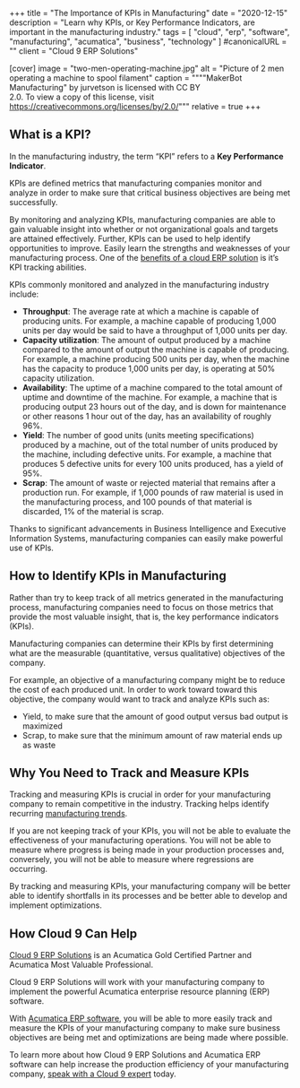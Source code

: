 +++
title = "The Importance of KPIs in Manufacturing"
date = "2020-12-15"
description = "Learn why KPIs, or Key Performance Indicators, are important in the manufacturing industry."
tags = [
  "cloud",
  "erp",
  "software",
  "manufacturing",
  "acumatica",
  "business",
  "technology"
]
#canonicalURL = ""
client = "Cloud 9 ERP Solutions"

[cover]
image = "two-men-operating-machine.jpg"
alt = "Picture of 2 men operating a machine to spool filament"
caption = """\"MakerBot Manufacturing\" by jurvetson is licensed with CC BY \
  2.0. To view a copy of this license, visit \
  https://creativecommons.org/licenses/by/2.0/"""
relative = true
+++

## What is a KPI?

In the manufacturing industry, the term “KPI” refers to a **Key Performance
Indicator**.

KPIs are defined metrics that manufacturing companies monitor and analyze in
order to make sure that critical business objectives are being met
successfully.

By monitoring and analyzing KPIs, manufacturing companies are able to gain
valuable insight into whether or not organizational goals and targets are
attained effectively. Further, KPIs can be used to help identify opportunities
to improve. Easily learn the strengths and weaknesses of your manufacturing
process. One of the
[benefits of a cloud ERP solution](https://info.cloud9erp.com/blog/benefits-of-true-cloud-erp-for-discrete-and-batch-manufacturing)
is it’s KPI tracking abilities. 

KPIs commonly monitored and analyzed in the manufacturing industry include:

- **Throughput**: The average rate at which a machine is capable of producing
  units. For example, a machine capable of producing 1,000 units per day would
  be said to have a throughput of 1,000 units per day.
- **Capacity utilization**: The amount of output produced by a machine
  compared to the amount of output the machine is capable of producing. For
  example, a machine producing 500 units per day, when the machine has the
  capacity to produce 1,000 units per day, is operating at 50% capacity
  utilization.
- **Availability**: The uptime of a machine compared to the total amount of
  uptime and downtime of the machine. For example, a machine that is producing
  output 23 hours out of the day, and is down for maintenance or other reasons
  1 hour out of the day, has an availability of roughly 96%.
- **Yield**: The number of good units (units meeting specifications) produced
  by a machine, out of the total number of units produced by the machine,
  including defective units. For example, a machine that produces 5 defective
  units for every 100 units produced, has a yield of 95%.
- **Scrap**: The amount of waste or rejected material that remains after a
  production run. For example, if 1,000 pounds of raw material is used in the
  manufacturing process, and 100 pounds of that material is discarded, 1% of
  the material is scrap.

Thanks to significant advancements in Business Intelligence and Executive
Information Systems, manufacturing companies can easily make powerful use of
KPIs.

## How to Identify KPIs in Manufacturing

Rather than try to keep track of all metrics generated in the manufacturing
process, manufacturing companies need to focus on those metrics that provide
the most valuable insight, that is, the key performance indicators (KPIs).

Manufacturing companies can determine their KPIs by first determining what are
the measurable (quantitative, versus qualitative) objectives of the company.

For example, an objective of a manufacturing company might be to reduce the
cost of each produced unit. In order to work toward toward this objective, the
company would want to track and analyze KPIs such as:

- Yield, to make sure that the amount of good output versus bad output is
  maximized
- Scrap, to make sure that the minimum amount of raw material ends up as waste

## Why You Need to Track and Measure KPIs

Tracking and measuring KPIs is crucial in order for your manufacturing company
to remain competitive in the industry. Tracking helps identify recurring
[manufacturing trends](https://info.cloud9erp.com/blog/2020-manufacturing-industry-trends). 

If you are not keeping track of your KPIs, you will not be able to evaluate
the effectiveness of your manufacturing operations. You will not be able to
measure where progress is being made in your production processes and,
conversely, you will not be able to measure where regressions are occurring.

By tracking and measuring KPIs, your manufacturing company will be better able
to identify shortfalls in its processes and be better able to develop and
implement optimizations.

## How Cloud 9 Can Help

[Cloud 9 ERP Solutions](https://www.cloud9erp.com/) is an Acumatica Gold
Certified Partner and Acumatica Most Valuable Professional.

Cloud 9 ERP Solutions will work with your manufacturing company to implement
the powerful Acumatica enterprise resource planning (ERP) software.

With [Acumatica ERP software](https://www.cloud9erp.com/acumatica-cloud-erp/),
you will be able to more easily track and measure the KPIs of your
manufacturing company to make sure business objectives are being met and
optimizations are being made where possible.

To learn more about how Cloud 9 ERP Solutions and Acumatica ERP software can
help increase the production efficiency of your manufacturing company,
[speak with a Cloud 9 expert](https://info.cloud9erp.com/contactus?utm_campaign=MMP%20Lead%20Generation%20Program&utm_source=web)
today.
